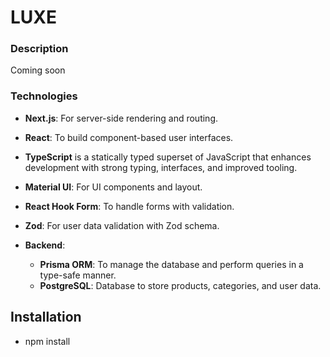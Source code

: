 # LUXE

### Description
Coming soon


### Technologies
 - **Next.js**: For server-side rendering and routing.
  - **React**: To build component-based user interfaces.
 - **TypeScript** is a statically typed superset of JavaScript that enhances development with strong typing, interfaces, and improved tooling.
  - **Material UI**: For UI components and layout.
  - **React Hook Form**: To handle forms with validation.
  - **Zod**: For user data validation with Zod schema.

- **Backend**:
  - **Prisma ORM**: To manage the database and perform queries in a type-safe manner.
  - **PostgreSQL**: Database to store products, categories, and user data.

## Installation
- npm install
